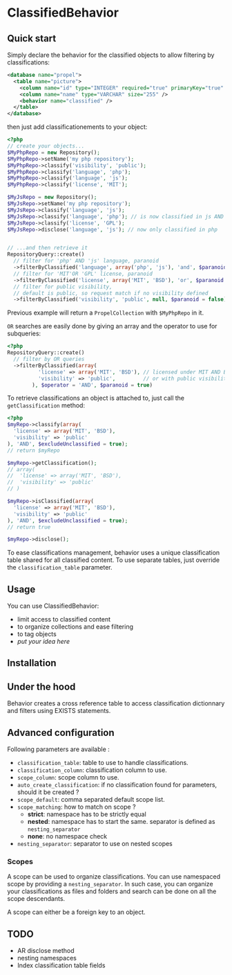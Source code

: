 ClassifiedBehavior
==================

Quick start
-----------

Simply declare the behavior for the classified objects to allow filtering by classifications:

``` xml
<database name="propel">
  <table name="picture">
    <column name="id" type="INTEGER" required="true" primaryKey="true" autoIncrement="true" />
    <column name="name" type="VARCHAR" size="255" />
    <behavior name="classified" />
  </table>
</database>
```

then just add classificationements to your object:

``` php
<?php
// create your objects...
$MyPhpRepo = new Repository();
$MyPhpRepo->setName('my php repository');
$MyPhpRepo->classify('visibility', 'public');
$MyPhpRepo->classify('language', 'php');
$MyPhpRepo->classify('language', 'js');
$MyPhpRepo->classify('license', 'MIT');

$MyJsRepo = new Repository();
$MyJsRepo->setName('my php repository');
$MyJsRepo->classify('language', 'js');
$MyJsRepo->classify('language', 'php'); // is now classified in js AND php
$MyJsRepo->classify('license', 'GPL');
$MyJsRepo->disclose('language', 'js'); // now only classified in php


// ...and then retrieve it
RepositoryQuery::create()
  // filter for 'php' AND 'js' language, paranoid
  ->filterByClassified('language', array('php', 'js'), 'and', $paranoid = true)
  // filter for 'MIT'OR 'GPL' license, paranoid
  ->filterByClassified('license', array('MIT', 'BSD'), 'or', $paranoid = true)
  // filter for public visibility,
  // default is public, so request match if no visibility defined
  ->filterByClassified('visibility', 'public', null, $paranoid = false);
```

Previous example will return a `PropelCollection` with ```$MyPhpRepo``` in it.

`OR` searches are easily done by giving an array and the operator to use for subqueries:

``` php
<?php
RepositoryQuery::create()
  // filter by OR queries
  ->filterByClassified(array(
          'license' => array('MIT', 'BSD'), // licensed under MIT AND BSD as defined $operator argument
          'visibility' => 'public',         // or with public visibility
        ), $operator = 'AND', $paranoid = true)
```

To retrieve classifications an object is attached to, just call the ```getClassification``` method:

``` php
<?php
$myRepo->classify(array(
  'license' => array('MIT', 'BSD'),
  'visibility' => 'public'
), 'AND', $excludeUnclassified = true);
// return $myRepo

$myRepo->getClassification();
// array(
//  'license' => array('MIT', 'BSD'),
//  'visibility' => 'public'
// )

$myRepo->isClassified(array(
  'license' => array('MIT', 'BSD'),
  'visibility' => 'public'
), 'AND', $excludeUnclassified = true);
// return true

$myRepo->disclose();
```

To ease classifications management, behavior uses a unique classification table shared
for all classified content. To use separate tables, just override the
```classification_table``` parameter.

Usage
-----

You can use ClassifiedBehavior:

* limit access to classified content
* to organize collections and ease filtering
* to tag objects
* *put your idea here*

Installation
------------

Under the hood
--------------

Behavior creates a cross reference table to access classification dictionnary and filters using EXISTS statements.

Advanced configuration
----------------------

Following parameters are available :

* ```classification_table```: table to use to handle classifications.
* ```classification_column```: classification column to use.
* ```scope_column```: scope column to use.
* ```auto_create_classification```: if no classification found for parameters, should it be created ?
* ```scope_default```: comma separated default scope list.
* ```scope_matching```: how to match on scope ?
  * **strict**: namespace has to be strictly equal
  * **nested**: namespace has to start the same. separator is defined as ```nesting_separator```
  * **none**: no namespace check
* ```nesting_separator```: separator to use on nested scopes

### Scopes

A scope can be used to organize classifications. You can use namespaced scope by
providing a ```nesting_separator```. In such case, you can organize your
classifications as files and folders and search can be done on all the scope
descendants.

A scope can either be a foreign key to an object.

TODO
----

* AR disclose method
* nesting namespaces
* Index classification table fields

